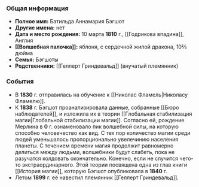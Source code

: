 ### Общая информация
- **Полное имя:** Батильда Аннамария Бэгшот
- **Другие имена:** нет
- **Дата и место рождения:** 10 марта **1810** г., [[Годрикова впадина]], Англия
- **[[Волшебная палочка]]:** яблоня, с сердечной жилой дракона, 10⅔ дюйма
- **Семья:** Бэгшоты
- **Родственники:** [[Геллерт Гриндевальд]] (внучатый племянник)

### События
- В **1830** г. отправилась на обучение к [[Николас Фламель|Николасу Фламелю]].
- К **1838** г. Бэгшот проанализировала данные, собранные [[Бюро наблюдателей]], и изложила их в теории [[Глобальная стабилизация магии|Глобальной стабилизации магии]]. Согласно ей, рождение Мерлина в **0** г. ознаменовало пик волшебной силы, на которую способно человечество как вид. С тех пор количество магии среди людей уменьшалось пропорционально увелечинию населения планеты. С течением времени магия продолжит равномерно делиться между людьми, волшебники будут слабеть, пока не разучатся колдовать окончательно. Конечно, если не случится чего-то экстраординарного. Этой теории посвящена одна из глав книги [[История магии]], которую Бэгшот опубликовала в **1840** г.
- Летом **1899** г. её навестил племянник [[Геллерт Гриндевальд]].